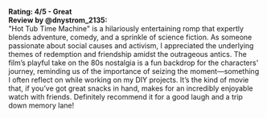 **Rating: 4/5 - Great**  
**Review by @dnystrom_2135:**  
"Hot Tub Time Machine" is a hilariously entertaining romp that expertly blends adventure, comedy, and a sprinkle of science fiction. As someone passionate about social causes and activism, I appreciated the underlying themes of redemption and friendship amidst the outrageous antics. The film’s playful take on the 80s nostalgia is a fun backdrop for the characters' journey, reminding us of the importance of seizing the moment—something I often reflect on while working on my DIY projects. It’s the kind of movie that, if you’ve got great snacks in hand, makes for an incredibly enjoyable watch with friends. Definitely recommend it for a good laugh and a trip down memory lane!